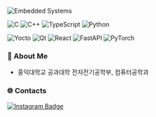 ![Embedded Systems](https://img.shields.io/badge/BSP%20%26%20Embedded-blue?logo=raspberrypi&logoColor=white)

![C](https://img.shields.io/badge/C-00599C?logo=c&logoColor=white)
![C++](https://img.shields.io/badge/C++-00599C?logo=c%2B%2B&logoColor=white)
![TypeScript](https://img.shields.io/badge/TypeScript-3178C6?logo=typescript&logoColor=white)
![Python](https://img.shields.io/badge/Python-3776AB?logo=python&logoColor=white)

![Yocto](https://img.shields.io/badge/Yocto-9B4F96?logo=yocto&logoColor=white)
![Qt](https://img.shields.io/badge/Qt-41CD52?logo=qt&logoColor=white)
![React](https://img.shields.io/badge/React-61DAFB?logo=react&logoColor=black)
![FastAPI](https://img.shields.io/badge/FastAPI-009688?logo=fastapi&logoColor=white)
![PyTorch](https://img.shields.io/badge/PyTorch-EE4C2C?logo=pytorch&logoColor=white)


### 📝 About Me

- 홍익대학교 공과대학 전자전기공학부, 컴퓨터공학과


### 🌐 Contacts

[![Instagram Badge](https://img.shields.io/badge/Instagram-raymond__cty-E4405F?logo=instagram&logoColor=white)](https://instagram.com/raymond_cty)

<!-- 방문해주셔서 감사합니다! -->
